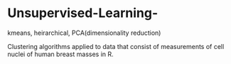 # Unsupervised-Learning-
kmeans, heirarchical, PCA(dimensionality reduction)

Clustering algorithms applied to data that consist of measurements of cell nuclei of human breast masses in R.
